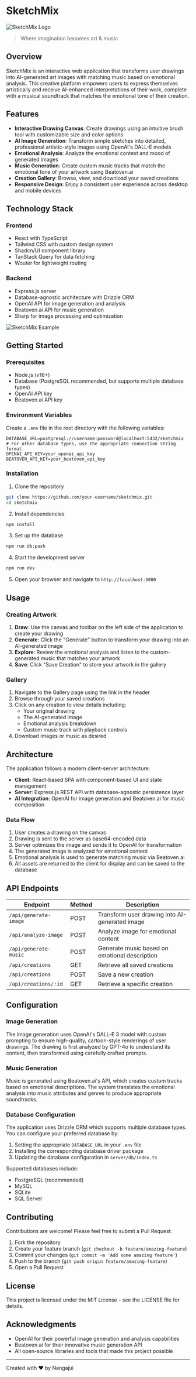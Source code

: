 # SketchMix

![SketchMix Logo](generated-icon.png)

> Where imagination becomes art & music

## Overview

SketchMix is an interactive web application that transforms user drawings into AI-generated art images with matching music based on emotional analysis. This creative platform empowers users to express themselves artistically and receive AI-enhanced interpretations of their work, complete with a musical soundtrack that matches the emotional tone of their creation.

## Features

- **Interactive Drawing Canvas**: Create drawings using an intuitive brush tool with customizable size and color options
- **AI Image Generation**: Transform simple sketches into detailed, professional artistic-style images using OpenAI's DALL-E models
- **Emotional Analysis**: Analyze the emotional context and mood of generated images
- **Music Generation**: Create custom music tracks that match the emotional tone of your artwork using Beatoven.ai
- **Creation Gallery**: Browse, view, and download your saved creations
- **Responsive Design**: Enjoy a consistent user experience across desktop and mobile devices

## Technology Stack

### Frontend
- React with TypeScript
- Tailwind CSS with custom design system
- Shadcn/UI component library
- TanStack Query for data fetching
- Wouter for lightweight routing

### Backend
- Express.js server
- Database-agnostic architecture with Drizzle ORM
- OpenAI API for image generation and analysis
- Beatoven.ai API for music generation
- Sharp for image processing and optimization

![SketchMix Example](SketchMix_Screen.avif)

## Getting Started

### Prerequisites

- Node.js (v16+)
- Database (PostgreSQL recommended, but supports multiple database types)
- OpenAI API key
- Beatoven.ai API key

### Environment Variables

Create a `.env` file in the root directory with the following variables:

```
DATABASE_URL=postgresql://username:password@localhost:5432/sketchmix
# For other database types, use the appropriate connection string format
OPENAI_API_KEY=your_openai_api_key
BEATOVEN_API_KEY=your_beatoven_api_key
```

### Installation

1. Clone the repository
```bash
git clone https://github.com/your-username/sketchmix.git
cd sketchmix
```

2. Install dependencies
```bash
npm install
```

3. Set up the database
```bash
npm run db:push
```

4. Start the development server
```bash
npm run dev
```

5. Open your browser and navigate to `http://localhost:5000`

## Usage

### Creating Artwork

1. **Draw**: Use the canvas and toolbar on the left side of the application to create your drawing
2. **Generate**: Click the "Generate" button to transform your drawing into an AI-generated image
3. **Explore**: Review the emotional analysis and listen to the custom-generated music that matches your artwork
4. **Save**: Click "Save Creation" to store your artwork in the gallery

### Gallery

1. Navigate to the Gallery page using the link in the header
2. Browse through your saved creations
3. Click on any creation to view details including:
   - Your original drawing
   - The AI-generated image
   - Emotional analysis breakdown
   - Custom music track with playback controls
4. Download images or music as desired

## Architecture

The application follows a modern client-server architecture:

- **Client**: React-based SPA with component-based UI and state management
- **Server**: Express.js REST API with database-agnostic persistence layer
- **AI Integration**: OpenAI for image generation and Beatoven.ai for music composition

### Data Flow

1. User creates a drawing on the canvas
2. Drawing is sent to the server as base64-encoded data
3. Server optimizes the image and sends it to OpenAI for transformation
4. The generated image is analyzed for emotional content
5. Emotional analysis is used to generate matching music via Beatoven.ai
6. All assets are returned to the client for display and can be saved to the database

## API Endpoints

| Endpoint | Method | Description |
|----------|--------|-------------|
| `/api/generate-image` | POST | Transform user drawing into AI-generated image |
| `/api/analyze-image` | POST | Analyze image for emotional content |
| `/api/generate-music` | POST | Generate music based on emotional description |
| `/api/creations` | GET | Retrieve all saved creations |
| `/api/creations` | POST | Save a new creation |
| `/api/creations/:id` | GET | Retrieve a specific creation |

## Configuration

### Image Generation

The image generation uses OpenAI's DALL-E 3 model with custom prompting to ensure high-quality, cartoon-style renderings of user drawings. The drawing is first analyzed by GPT-4o to understand its content, then transformed using carefully crafted prompts.

### Music Generation

Music is generated using Beatoven.ai's API, which creates custom tracks based on emotional descriptions. The system translates the emotional analysis into music attributes and genres to produce appropriate soundtracks.

### Database Configuration

The application uses Drizzle ORM which supports multiple database types. You can configure your preferred database by:

1. Setting the appropriate `DATABASE_URL` in your `.env` file
2. Installing the corresponding database driver package
3. Updating the database configuration in `server/db/index.ts`

Supported databases include:
- PostgreSQL (recommended)
- MySQL
- SQLite
- SQL Server

## Contributing

Contributions are welcome! Please feel free to submit a Pull Request.

1. Fork the repository
2. Create your feature branch (`git checkout -b feature/amazing-feature`)
3. Commit your changes (`git commit -m 'Add some amazing feature'`)
4. Push to the branch (`git push origin feature/amazing-feature`)
5. Open a Pull Request

## License

This project is licensed under the MIT License - see the LICENSE file for details.

## Acknowledgments

- OpenAI for their powerful image generation and analysis capabilities
- Beatoven.ai for their innovative music generation API
- All open-source libraries and tools that made this project possible

---

Created with ❤️ by Nangajui
